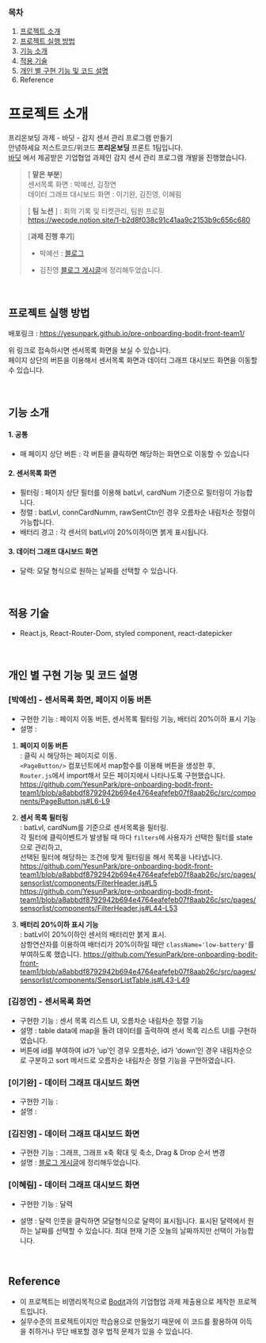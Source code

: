 ### 목차
1. [프로젝트 소개](#프로젝트-소개)
2. [프로젝트 실행 방법](#프로젝트-실행-방법)
3. [기능 소개](#기능-소개)
4. [적용 기술](#적용-기술) 
5. [개인 별 구현 기능 및 코드 설명](#개인-별-구현-기능-및-코드-설명)
6. Reference

# 프로젝트 소개
프리온보딩 과제 - 바딧 - 감지 센서 관리 프로그램 만들기 \
안녕하세요 저스트코드/위코드 **프리온보딩** 프론트 1팀입니다. \
[바딧](https://www.wanted.co.kr/company/35482) 에서 제공받은 기업협업 과제인  감지 센서 관리 프로그램 개발을 진행했습니다.
> [ **맡은 부분**] \
> 센서목록 화면 : 박예선, 김정연\
데이터 그래프 대시보드 화면 : 이기완, 김진영, 이혜림


> [ **팀 노션** ] : 회의 기록 및 티켓관리, 팀원 프로필 \
 https://wecode.notion.site/1-b2d8f038c91c41aa9c2153b9c656c680

>  [**과제 진행 후기**]
> -  박예선 : [블로그](https://velog.io/@lynn080/%EA%B0%90%EC%A7%80-%EC%84%BC%EC%84%9C-%EA%B4%80%EB%A6%AC-%ED%94%84%EB%A1%9C%EA%B7%B8%EB%9E%A8-%EA%B0%9C%EB%B0%9C-%ED%9B%84%EA%B8%B0-Pre-OnBoarding)
>
> -  김진영
[블로그 게시글](https://velog.io/@jinyoung985/Pre-Onboarding-%EA%B0%90%EC%A7%80-%EC%84%BC%EC%84%9C-%EA%B4%80%EB%A6%AC-%ED%94%84%EB%A1%9C%EA%B7%B8%EB%9E%A8-%EB%A7%8C%EB%93%A4%EA%B8%B0)에 정리해두었습니다.


<br/>


## 프로젝트 실행 방법
배포링크 :  https://yesunpark.github.io/pre-onboarding-bodit-front-team1/

위 링크로 접속하시면 센서목록 화면을 보실 수 있습니다. \
페이지 상단의 버튼을 이용해서 센서목록 화면과 데이터 그래프 대시보드 화면을 이동할 수 있습니다.

<br/>



## 기능 소개

#### 1. 공통
- 매 페이지 상단 버튼 : 각 버튼을 클릭하면 해당하는 화면으로 이동할 수 있습니다


#### 2. 센서목록 화면

- 필터링 : 페이지 상단 필터를 이용해 batLvl, cardNum 기준으로 필터링이 가능합니다. 
- 정렬 : batLvl, connCardNumm, rawSentCtn인 경우 오름차순 내림차순 정렬이 가능합니다.
- 배터리 경고 : 각 센서의 batLvl이 20%이하이면 붉게 표시됩니다. 
#### 3. 데이터 그래프 대시보드 화면
- 달력: 모달 형식으로 원하는 날짜를 선택할 수 있습니다.


<br/>

## 적용 기술 
+ React.js,  React-Router-Dom, styled component, react-datepicker 


<br/>

## 개인 별 구현 기능 및 코드 설명

### [박예선] - 센서목록 화면, 페이지 이동 버튼
- 구현한 기능 : 페이지 이동 버튼, 센서목록 필터링 기능, 배터리 20%이하 표시 기능
- 설명 : 
 1.  **페이지 이동 버튼**  \
: 클릭 시 해당하는 페이지로 이동.\
`<PageButton/>` 컴포넌트에서 map함수를 이용해 버튼을 생성한 후,  \
`Router.js`에서 import해서 모든 페이지에서 나타나도록 구현했습니다. 
https://github.com/YesunPark/pre-onboarding-bodit-front-team1/blob/a8abbdf8792942b694e4764eafefeb07f8aab26c/src/components/PageButton.js#L6-L9

 2.  **센서 목록 필터링** \
:  batLvl, cardNum를 기준으로 센서목록을 필터링.\
각 필터에 클릭이벤트가 발생될 때 마다 `filters`에 사용자가 선택한 필터를 state으로 관리하고, \
선택된 필터에 해당하는 조건에 맞게 필터링을 해서 목록을 나타냅니다.
https://github.com/YesunPark/pre-onboarding-bodit-front-team1/blob/a8abbdf8792942b694e4764eafefeb07f8aab26c/src/pages/sensorlist/components/FilterHeader.js#L5
https://github.com/YesunPark/pre-onboarding-bodit-front-team1/blob/a8abbdf8792942b694e4764eafefeb07f8aab26c/src/pages/sensorlist/components/FilterHeader.js#L44-L53

3. **배터리 20%이하 표시 기능** \
:  batLvl이 20%이하인 센서의 배터리만 붉게 표시.\
삼항연산자를 이용하여 배터리가 20%이하일 때만 `className='low-battery'`를 부여하도록 했습니다.
https://github.com/YesunPark/pre-onboarding-bodit-front-team1/blob/a8abbdf8792942b694e4764eafefeb07f8aab26c/src/pages/sensorlist/components/SensorListTable.js#L43-L49

  
  
### [김정연] - 센서목록 화면
- 구현한 기능 : 센서 목록 리스트 UI, 오름차순 내림차순 정렬 기능
- 설명 : table data에 map을 돌려 데이터를 출력하여 센서 목록 리스트 UI를 구현하였습니다. <br />
- 버튼에 id를 부여하여 id가 ‘up’인 경우 오름차순, id가 ‘down’인 경우 내림차순으로 구분하고 sort 메서드로 오름차순 내림차순 정렬 기능을 구현하였습니다.

### [이기완] - 데이터 그래프 대시보드 화면
- 구현한 기능 :
- 설명 : 


       
### [김진영] - 데이터 그래프 대시보드 화면
- 구현한 기능 : 그래프, 그래프 x축 확대 및 축소, Drag & Drop 순서 변경
- 설명 : [블로그 게시글](https://velog.io/@jinyoung985/Pre-Onboarding-%EA%B0%90%EC%A7%80-%EC%84%BC%EC%84%9C-%EA%B4%80%EB%A6%AC-%ED%94%84%EB%A1%9C%EA%B7%B8%EB%9E%A8-%EB%A7%8C%EB%93%A4%EA%B8%B0)에 정리해두었습니다.


### [이혜림] - 데이터 그래프 대시보드 화면
- 구현한 기능 : 달력
- 설명 : 달력 인풋을 클릭하면 모달형식으로 달력이 표시됩니다. 표시된 달력에서 원하는 날짜를 선택할 수 있습니다. 최대 현재 기준 오늘의 날짜까지만 선택이 가능합니다.  



  <br/>


## Reference

- 이 프로젝트는 비영리목적으로 [Bodit](https://www.wanted.co.kr/company/35482)과의 기업협업 과제 제출용으로 제작한 프로젝트입니다.
- 실무수준의 프로젝트이지만 학습용으로 만들었기 때문에 이 코드를 활용하여 이득을 취하거나 무단 배포할 경우 법적 문제가 있을 수 있습니다.
